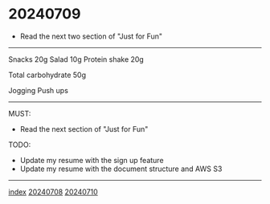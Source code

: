 <head><meta name="viewport" content="width=device-width, initial-scale=1.0, user-scalable=yes" /><meta charset="UTF-8"></head>

# 20240709

- Read the next two section of "Just for Fun"

---

Snacks 20g
Salad 10g
Protein shake 20g

Total carbohydrate 50g

Jogging
Push ups

---

MUST:

- Read the next section of "Just for Fun"

TODO:

- Update my resume with the sign up feature
- Update my resume with the document structure and AWS S3

---

[index](../../index.html)
[20240708](20240708.html)
[20240710](20240710.html)
